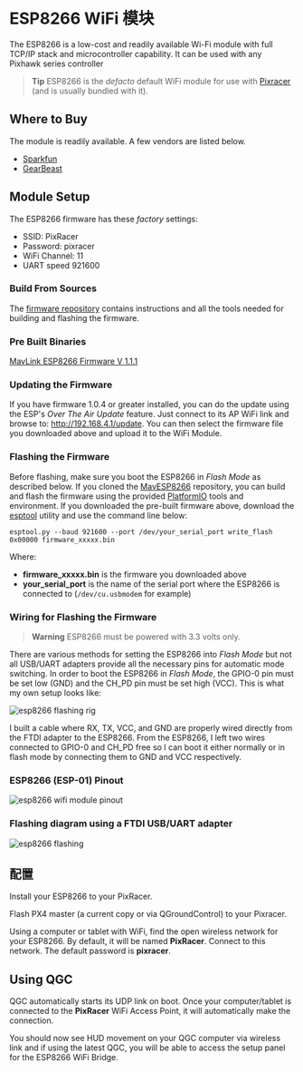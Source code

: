 # ESP8266 WiFi 模块

The ESP8266 is a low-cost and readily available Wi-Fi module with full TCP/IP stack and microcontroller capability. It can be used with any Pixhawk series controller

> **Tip** ESP8266 is the *defacto* default WiFi module for use with [Pixracer](../flight_controller/pixracer.md) (and is usually bundled with it).

## Where to Buy

The module is readily available. A few vendors are listed below.

* [Sparkfun](https://www.sparkfun.com/products/13678)
* [GearBeast](https://us.gearbest.com/esp8266-wifi-module-_gear/)

## Module Setup

The ESP8266 firmware has these *factory* settings:

* SSID: PixRacer
* Password: pixracer
* WiFi Channel: 11
* UART speed 921600

### Build From Sources

The [firmware repository](https://github.com/dogmaphobic/mavesp8266) contains instructions and all the tools needed for building and flashing the firmware.

### Pre Built Binaries

[MavLink ESP8266 Firmware V 1.1.1](http://www.grubba.com/mavesp8266/firmware-1.1.1.bin)

### Updating the Firmware

If you have firmware 1.0.4 or greater installed, you can do the update using the ESP's *Over The Air Update* feature. Just connect to its AP WiFi link and browse to: http://192.168.4.1/update. You can then select the firmware file you downloaded above and upload it to the WiFi Module.

### Flashing the Firmware

Before flashing, make sure you boot the ESP8266 in *Flash Mode* as described below. If you cloned the [MavESP8266](https://github.com/dogmaphobic/mavesp8266) repository, you can build and flash the firmware using the provided [PlatformIO](http://platformio.org) tools and environment. If you downloaded the pre-built firmware above, download the [esptool](https://github.com/espressif/esptool) utility and use the command line below:

    esptool.py --baud 921600 --port /dev/your_serial_port write_flash 0x00000 firmware_xxxxx.bin
    

Where:

* **firmware_xxxxx.bin** is the firmware you downloaded above
* **your_serial_port** is the name of the serial port where the ESP8266 is connected to (`/dev/cu.usbmodem` for example)

### Wiring for Flashing the Firmware

> **Warning** ESP8266 must be powered with 3.3 volts only.

There are various methods for setting the ESP8266 into *Flash Mode* but not all USB/UART adapters provide all the necessary pins for automatic mode switching. In order to boot the ESP8266 in *Flash Mode*, the GPIO-0 pin must be set low (GND) and the CH_PD pin must be set high (VCC). This is what my own setup looks like:

![esp8266 flashing rig](../../assets/hardware/telemetry/esp8266_flashing_rig.jpg)

I built a cable where RX, TX, VCC, and GND are properly wired directly from the FTDI adapter to the ESP8266. From the ESP8266, I left two wires connected to GPIO-0 and CH_PD free so I can boot it either normally or in flash mode by connecting them to GND and VCC respectively.

### ESP8266 (ESP-01) Pinout

![esp8266 wifi module pinout](../../assets/hardware/telemetry/esp8266_pinout.jpg)

### Flashing diagram using a FTDI USB/UART adapter

![esp8266 flashing](../../assets/hardware/telemetry/esp8266_flashing_ftdi.jpg)

## 配置

Install your ESP8266 to your PixRacer.

Flash PX4 master (a current copy or via QGroundControl) to your Pixracer.

Using a computer or tablet with WiFi, find the open wireless network for your ESP8266. By default, it will be named **PixRacer**. Connect to this network. The default password is **pixracer**.

## Using QGC

QGC automatically starts its UDP link on boot. Once your computer/tablet is connected to the **PixRacer** WiFi Access Point, it will automatically make the connection.

You should now see HUD movement on your QGC computer via wireless link and if using the latest QGC, you will be able to access the setup panel for the ESP8266 WiFi Bridge.